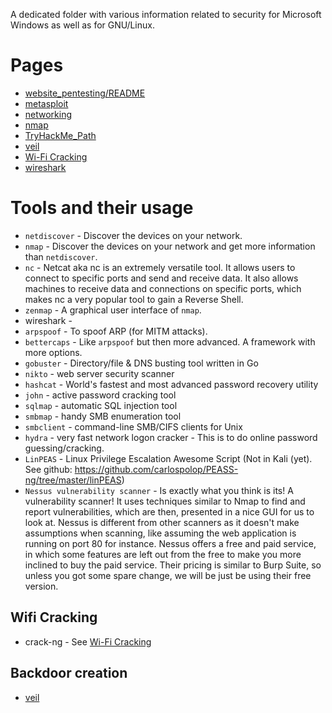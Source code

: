 A dedicated folder with various information related to security for 
Microsoft Windows as well as for GNU/Linux.

# Pages

* [website_pentesting/README](./website_pentesting/README.md)
* [metasploit](./metasploit.md)
* [networking](./networking.md)
* [nmap](./nmap.md)
* [TryHackMe_Path](./TryHackMe_Path.md)
* [veil](./veil.md) 
* [Wi-Fi Cracking](./Wi-Fi%20Hacking.md)
* [wireshark](./wireshark-101.md)

# Tools and their usage

* `netdiscover` - Discover the devices on your network.
* `nmap` - Discover the devices on your network and get more information 
  than `netdiscover`.
* `nc` - Netcat aka nc is an extremely versatile tool. It allows users to connect to specific ports and send and receive data. It also allows machines to receive data and connections on specific ports, which makes nc a very popular tool to gain a Reverse Shell.
* `zenmap` - A graphical user interface of `nmap`.
* wireshark - 
* `arpspoof` - To spoof ARP (for MITM attacks).
* `bettercaps` - Like `arpspoof` but then more advanced. A framework with 
  more options.
* `gobuster` - Directory/file & DNS busting tool written in Go
* `nikto` - web server security scanner
* `hashcat` - World's fastest and most advanced password recovery utility
* `john` - active password cracking tool
* `sqlmap` - automatic SQL injection tool
* `smbmap` - handy SMB enumeration tool
* `smbclient` - command-line SMB/CIFS clients for Unix
* `hydra` - very fast network logon cracker - This is to do online password guessing/cracking.
* `LinPEAS` - Linux Privilege Escalation Awesome Script (Not in Kali (yet). See github: https://github.com/carlospolop/PEASS-ng/tree/master/linPEAS)
* `Nessus vulnerability scanner` - Is exactly what you think is its! A vulnerability scanner! It uses techniques similar to Nmap to find and report vulnerabilities, which are then, presented in a nice GUI for us to look at. Nessus is different from other scanners as it doesn't make assumptions when scanning, like assuming the web application is running on port 80 for instance.  Nessus offers a free and paid service, in which some features are left out from the free to make you more inclined to buy the paid service. Their pricing is similar to Burp Suite, so unless you got some spare change, we will be just be using their free version.

## Wifi Cracking

* crack-ng - See [Wi-Fi Cracking](./Wi-Fi%20Hacking.md)

## Backdoor creation

* [veil](./veil.md)


